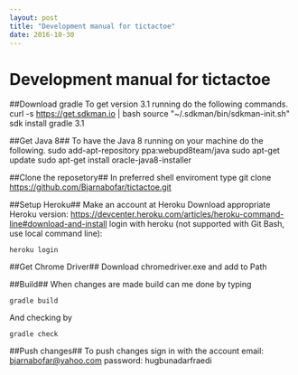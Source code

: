 ```yaml
---
layout: post
title: "Development manual for tictactoe"
date: 2016-10-30
---
```


# Development manual for tictactoe

##Download gradle
To get version 3.1 running do the following commands.
curl -s https://get.sdkman.io | bash
source "~/.sdkman/bin/sdkman-init.sh"
sdk install gradle 3.1

##Get Java 8##
To have the Java 8 running on your machine do the following.
sudo add-apt-repository ppa:webupd8team/java
sudo apt-get update
sudo apt-get install oracle-java8-installer

##Clone the reposetory##
In preferred shell enviroment type
git clone https://github.com/Bjarnabofar/tictactoe.git

##Setup Heroku##
Make an account at Heroku
Download appropriate Heroku version:
https://devcenter.heroku.com/articles/heroku-command-line#download-and-install
login with heroku (not supported with Git Bash, use local command line):
~~~~~~~~
heroku login
~~~~~~~~

##Get Chrome Driver##
Download chromedriver.exe and add to Path

##Build##
When changes are made build can me done by typing
~~~~~~~~
gradle build
~~~~~~~~
And checking by
~~~~~~~~
gradle check
~~~~~~~~

##Push changes##
To push changes sign in with the account
email: bjarnabofar@yahoo.com
password: hugbunadarfraedi